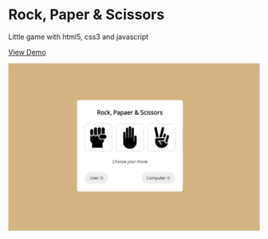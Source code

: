 # Rock, Paper & Scissors
Little game with html5, css3 and javascript

[View Demo](https://borismm3.github.io/RockPaperScissors/)

![Preview for Digital Clock](./finalResult.PNG)
